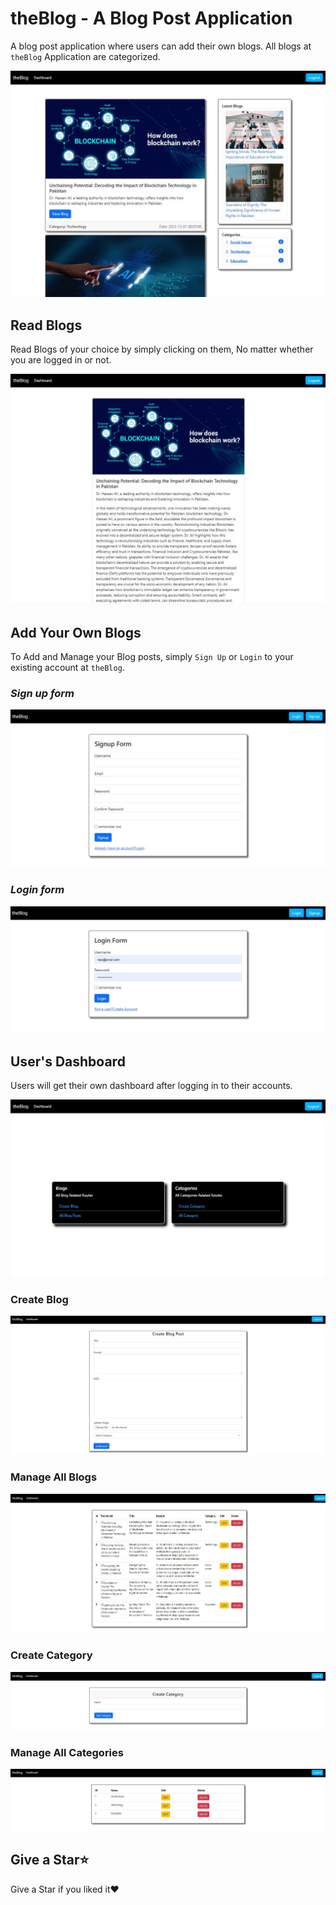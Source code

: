 # <b>theBlog</b> - A Blog Post Application

A blog post application where users can add their own blogs. All blogs at `theBlog` Application are categorized.

![theBlog image](./Images/Capture.JPG)

## Read Blogs

Read Blogs of your choice by simply clicking on them, No matter whether you are logged in or not.

![theBlog image](./Images/dffsdfds.JPG)

## Add Your Own Blogs
To Add and Manage your Blog posts, simply `Sign Up` or `Login` to your existing account at `theBlog`.

### <i>Sign up form</i>
![theBlog image](./Images/sdfsdfsdfgdfdfs.JPG)

### <i>Login form</i>
![theBlog image](./Images/fsdfsdvcdscvsdf.JPG)

## User's Dashboard 

Users will get their own dashboard after logging in to their accounts.

![theBlog image](./Images/dashboard.JPG)

### Create Blog

![theBlog image](./Images/create-blog.JPG)

### Manage All Blogs

![theBlog image](./Images/create.JPG)

### Create Category

![theBlog image](./Images/create-cat.JPG)

### Manage All Categories

![theBlog image](./Images/create-category.JPG)

## Give a Star⭐

Give a Star if you liked it❤️





